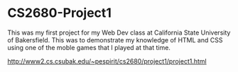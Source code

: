 # CS2680-Project1
This was my first project for my Web Dev class at California State University of Bakersfield.
This was to demonstrate my knowledge of HTML and CSS using one of the moble games that I played at that time.

http://www2.cs.csubak.edu/~pespirit/cs2680/project1/project1.html
